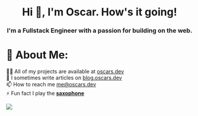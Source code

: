 <h1 align="center">Hi 👋, I'm Oscar. How's it going!</h1>
<h3 align="center">I'm a Fullstack Engineer with a passion for building on the web.</h3>

# 💫 About Me:
👨‍💻 All of my projects are available at [oscars.dev](https://oscars.dev)<br>📝 I sometimes write articles on [blog.oscars.dev](https://blog.oscars.dev) <br>📫 How to reach me [me@oscars.dev](mailto:me@oscars.dev)<br>⚡ Fun fact I play the [**saxophone**](https://www.youtube.com/watch?v=07Hs99EJOF0)<br>

![](https://github-readme-stats.vercel.app/api/top-langs/?username=ozcap&theme=default&hide_border=false&include_all_commits=true&count_private=true&layout=compact)
